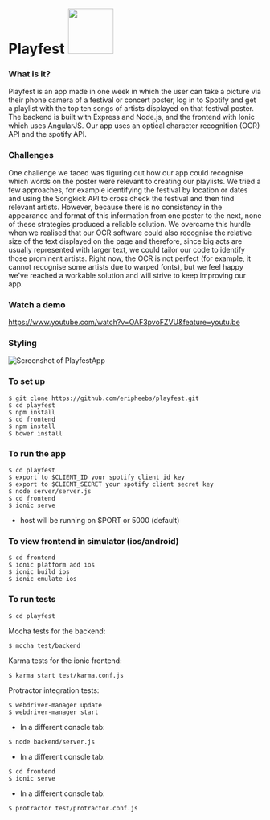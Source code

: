 # Playfest <img src="frontend/www/img/playfest-logo.png" width="90" />

### What is it?
Playfest is an app made in one week in which the user can take a picture via their phone camera of a festival or concert poster, log in to Spotify and get a playlist with the top ten songs of artists displayed on that festival poster. The backend is built with Express and Node.js, and the frontend with Ionic which uses AngularJS. Our app uses an optical character recognition (OCR) API and the spotify API.

### Challenges
One challenge we faced was figuring out how our app could recognise which words on the poster were relevant to creating our playlists. We tried a few approaches, for example identifying the festival by location or dates and using the Songkick API to cross check the festival and then find relevant artists. However, because there is no consistency in the appearance and format of this information from one poster to the next, none of these strategies produced a reliable solution. We overcame this hurdle when we realised that our OCR software could also recognise the relative size of the text displayed on the page and therefore, since big acts are usually represented with larger text, we could tailor our code to identify those prominent artists. Right now, the OCR is not perfect (for example, it cannot recognise some artists due to warped fonts), but we feel happy we've reached a workable solution and will strive to keep improving our app.

### Watch a demo
https://www.youtube.com/watch?v=OAF3pvoFZVU&feature=youtu.be

### Styling
![Screenshot of PlayfestApp](https://cloud.githubusercontent.com/assets/16217360/15325347/056b1714-1c42-11e6-8693-4924301d1ca8.png)

### To set up
```
$ git clone https://github.com/eripheebs/playfest.git
$ cd playfest
$ npm install
$ cd frontend
$ npm install
$ bower install
```

### To run the app
```
$ cd playfest
$ export to $CLIENT_ID your spotify client id key
$ export to $CLIENT_SECRET your spotify client secret key
$ node server/server.js
$ cd frontend
$ ionic serve
```
* host will be running on $PORT or 5000 (default)

### To view frontend in simulator (ios/android)
```
$ cd frontend
$ ionic platform add ios
$ ionic build ios
$ ionic emulate ios
```

### To run tests
```
$ cd playfest
```
Mocha tests for the backend:
```
$ mocha test/backend
```
Karma tests for the ionic frontend:
```
$ karma start test/karma.conf.js
```
Protractor integration tests:
```
$ webdriver-manager update
$ webdriver-manager start
```
* In a different console tab:
```
$ node backend/server.js
```
* In a different console tab:
```
$ cd frontend
$ ionic serve
```
* In a different console tab:
```
$ protractor test/protractor.conf.js
```
